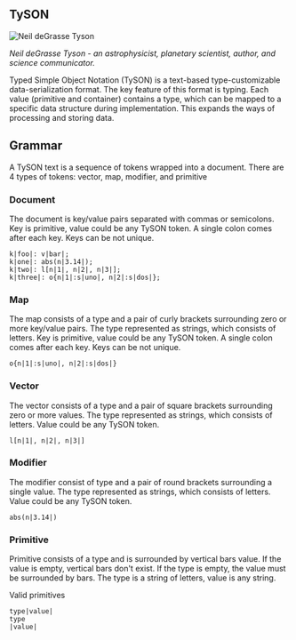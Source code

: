## TySON

![Neil deGrasse Tyson](https://pbs.twimg.com/profile_images/74188698/NeilTysonOriginsA-Crop_400x400.jpg)

*Neil deGrasse Tyson - an astrophysicist, planetary scientist, author, and science communicator.*

Typed Simple Object Notation (TySON) is a text-based type-customizable data-serialization format. The key feature of this format is typing. Each value (primitive and container) contains a type, which can be mapped to a specific data structure during implementation. This expands the ways of processing and storing data.


## Grammar

A TySON text is a sequence of tokens wrapped into a document. There are 4 types of tokens: vector, map, modifier, and primitive

### Document

The document is key/value pairs separated with commas or semicolons. Key is primitive, value could be any TySON token.  A single colon comes after each key. Keys can be not unique.

```
k|foo|: v|bar|;
k|one|: abs(n|3.14|);
k|two|: l[n|1|, n|2|, n|3|];
k|three|: o{n|1|:s|uno|, n|2|:s|dos|};
```

### Map

The map consists of a type and a pair of curly brackets surrounding zero or more key/value pairs. The type represented as strings, which consists of letters. Key is primitive, value could be any TySON token. A single colon comes after each key. Keys can be not unique.

```
o{n|1|:s|uno|, n|2|:s|dos|}
```

### Vector

The vector consists of a type and a pair of square brackets surrounding zero or more values. The type represented as strings, which consists of letters. Value could be any TySON token.

```
l[n|1|, n|2|, n|3|]
```

### Modifier

The modifier consist of type and a pair of round brackets surrounding a single value. The type represented as strings, which consists of letters. Value could be any TySON token. 
```
abs(n|3.14|)
```

### Primitive

Primitive consists of a type and is surrounded by vertical bars value. If the value is empty, vertical bars don't exist. If the type is empty, the value must be surrounded by bars. The type is a string of letters, value is any string.

Valid primitives
```
type|value|
type
|value|
```
